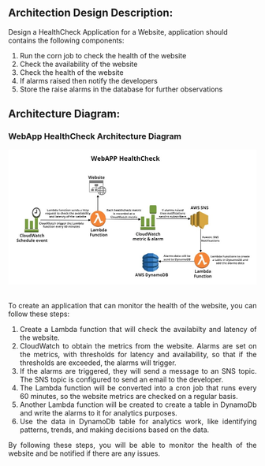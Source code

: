 ## Architection Design Description:

Design a HealthCheck Application for a Website, application should contains the following components:
<ol>
<li>Run the corn job to check the health of the website</li>
<li>Check the availability of the website</li>
<li>Check the health of the website</li>
<li>If alarms raised then notify the developers</li>
<li>Store the raise alarms in the database for further observations</li>
</ol>

##  Architecture Diagram:

### WebApp HealthCheck Architecture Diagram
<div align="center">
   <div align="center">
    <img src="Architecture_Diagram/WebApp_Healthcheck.jpg" width='700'/>
   </div>
</div>
</br>



<p align="justify">To create an application that can monitor the health of the website, you can follow these steps:</p>
<ol align="justify">   
<li>Create a Lambda function that will check the availabilty and latency of the website.</li>
<li>CloudWatch to obtain the metrics from the website. Alarms are set on the metrics, with thresholds for latency and availability, so that if the thresholds are exceeded, the alarms will trigger.</li>
<li>If the alarms are triggered, they will send a message to an SNS topic. The SNS topic is configured to send an email to the developer.</li>
<li>The Lambda function will be converted into a cron job that runs every 60 minutes, so the website metrics are checked on a regular basis.</li>
<li>Another Lambda function will be created to create a table in DynamoDb and write the alarms to it for analytics purposes.</li>
<li>Use the data in DynamoDb table for analytics work, like identifying patterns, trends, and making decisions based on the data.</li>
</ol>
<p align="justify">By following these steps, you will be able to monitor the health of the website and be notified if there are any issues.</p>

